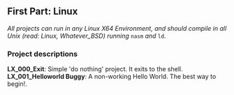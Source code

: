 ## First Part: Linux
*All projects can run in any Linux X64 Environment, and should compile in all Unix (read: Linux, Whatever_BSD) running* `nasm` *and* `ld`.
### Project descriptions
**LX_000_Exit**: Simple 'do nothing' project. It exits to the shell.
**LX_001_Helloworld Buggy**: A non-working Hello World. The best way to begin!.
